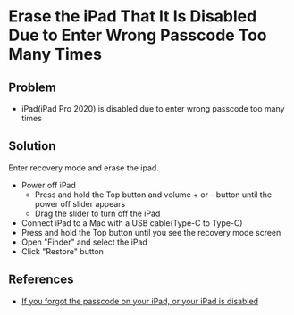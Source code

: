 # Erase the iPad That It Is Disabled Due to Enter Wrong Passcode Too Many Times

## Problem
* iPad(iPad Pro 2020) is disabled due to enter wrong passcode too many times

## Solution
Enter recovery mode and erase the ipad.

* Power off iPad
  * Press and hold the Top button and volume + or - button until the power off slider appears
  * Drag the slider to turn off the iPad
* Connect iPad to a Mac with a USB cable(Type-C to Type-C)
* Press and hold the Top button until you see the recovery mode screen
* Open "Finder" and select the iPad
* Click "Restore" button

## References
* [If you forgot the passcode on your iPad, or your iPad is disabled](https://support.apple.com/en-us/HT211078)
